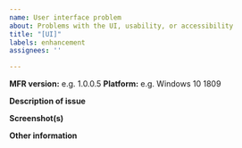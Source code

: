 ```yaml
---
name: User interface problem
about: Problems with the UI, usability, or accessibility
title: "[UI]"
labels: enhancement
assignees: ''

---
```


**MFR version:** e.g. 1.0.0.5
**Platform:** e.g. Windows 10 1809

**Description of issue**

**Screenshot(s)**

**Other information**
